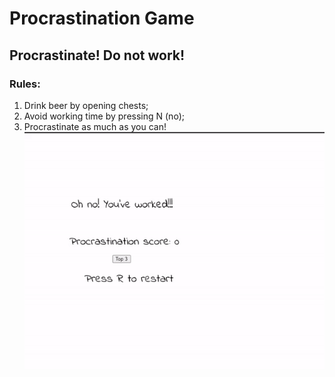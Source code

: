 # Procrastination Game
## Procrastinate! Do not work!
### Rules:
1. Drink beer by opening chests;
2. Avoid working time by pressing N (no);
3. Procrastinate as much as you can!
![proc_game](proc_game.gif)
